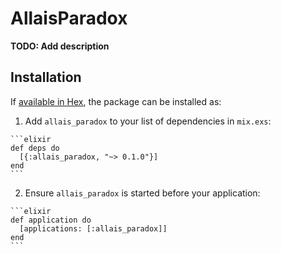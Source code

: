 # AllaisParadox

**TODO: Add description**

## Installation

If [available in Hex](https://hex.pm/docs/publish), the package can be installed as:

  1. Add `allais_paradox` to your list of dependencies in `mix.exs`:

    ```elixir
    def deps do
      [{:allais_paradox, "~> 0.1.0"}]
    end
    ```

  2. Ensure `allais_paradox` is started before your application:

    ```elixir
    def application do
      [applications: [:allais_paradox]]
    end
    ```


